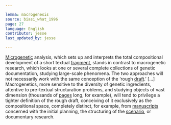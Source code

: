 ```yaml
---

lemma: macrogenesis
source: biasi_what_1996
page: 27
language: English
contributor: jesse
last_updated_by: jesse

---
```

[Microgenetic](microgenesis.html) analysis, which sets up and interprets the total compositional development of a short textual [fragment](fragment.html), stands in contrast to macrogenetic research, which looks at one or several complete collections of genetic documentation, studying large-scale phenomena. The two approaches will not necessarily work with the same conception of the ‘rough [draft](draft.html).’ […] Macrogenetics, more sensitive to the diversity of genetic ingredients, attentive to pre-textual structuration problems, and studying objects of vast dimension (thousands of [pages](page.html) long, for example), will tend to privilege a tighter definition of the rough draft, conceiving of it exclusively as the compositional space, completely distinct, for example, from [manuscripts](manuscript.html) concerned with the initial planning, the structuring of the [scenario](scenario.html), or documentary research.

